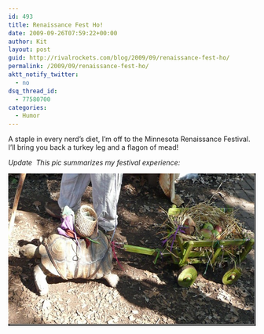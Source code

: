 ```yaml
---
id: 493
title: Renaissance Fest Ho!
date: 2009-09-26T07:59:22+00:00
author: Kit
layout: post
guid: http://rivalrockets.com/blog/2009/09/renaissance-fest-ho/
permalink: /2009/09/renaissance-fest-ho/
aktt_notify_twitter:
  - no
dsq_thread_id:
  - 77580700
categories:
  - Humor
---
```

A staple in every nerd&#8217;s diet, I&#8217;m off to the Minnesota Renaissance Festival. I&#8217;ll bring you back a turkey leg and a flagon of mead!

_Update&#160; This pic summarizes my festival experience:_

<img style="border-bottom: 0px; border-left: 0px; display: inline; border-top: 0px; border-right: 0px" title="ren_fest_pic" border="0" alt="ren_fest_pic" src="/content/2009/10/ren_fest_pic.jpg" width="644" height="311" />